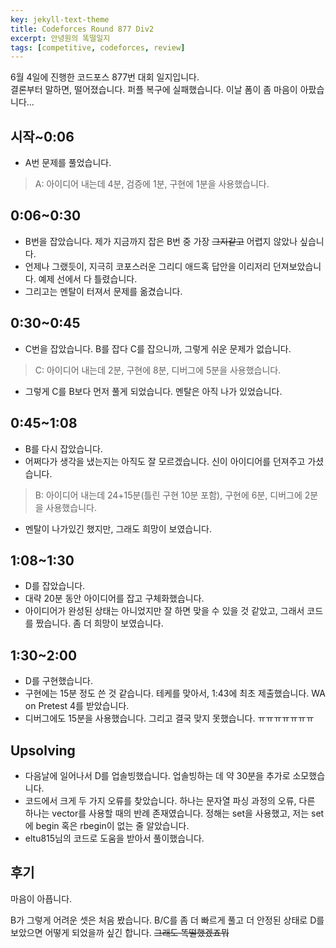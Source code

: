 ```yaml
---
key: jekyll-text-theme
title: Codeforces Round 877 Div2
excerpt: 안녕원의 똑떨일지
tags: [competitive, codeforces, review]
---
```

6월 4일에 진행한 코드포스 877번 대회 일지입니다.\
결론부터 말하면, 떨어졌습니다. 퍼플 복구에 실패했습니다. 이날 폼이 좀 마음이 아팠습니다...

## 시작~0:06
- A번 문제를 풀었습니다.
> A: 아이디어 내는데 4분, 검증에 1분, 구현에 1분을 사용했습니다.
## 0:06~0:30
- B번을 잡았습니다. 제가 지금까지 잡은 B번 중 가장 ~~그지같고~~ 어렵지 않았나 싶습니다.
- 언제나 그랬듯이, 지극히 코포스러운 그리디 애드혹 답안을 이리저리 던져보았습니다. 예제 선에서 다 틀렸습니다.
- 그리고는 멘탈이 터져서 문제를 옮겼습니다.
## 0:30~0:45
- C번을 잡았습니다. B를 잡다 C를 잡으니까, 그렇게 쉬운 문제가 없습니다.
> C: 아이디어 내는데 2분, 구현에 8분, 디버그에 5분을 사용했습니다.
- 그렇게 C를 B보다 먼저 풀게 되었습니다. 멘탈은 아직 나가 있었습니다.
## 0:45~1:08
- B를 다시 잡았습니다.
- 어쩌다가 생각을 냈는지는 아직도 잘 모르겠습니다. 신이 아이디어를 던져주고 가셨습니다.
> B: 아이디어 내는데 24+15분(틀린 구현 10분 포함), 구현에 6분, 디버그에 2분을 사용했습니다.
- 멘탈이 나가있긴 했지만, 그래도 희망이 보였습니다.
## 1:08~1:30
- D를 잡았습니다.
- 대략 20분 동안 아이디어를 잡고 구체화했습니다. 
- 아이디어가 완성된 상태는 아니었지만 잘 하면 맞을 수 있을 것 같았고, 그래서 코드를 짰습니다. 좀 더 희망이 보였습니다.
## 1:30~2:00
- D를 구현했습니다.
- 구현에는 15분 정도 쓴 것 같습니다. 테케를 맞아서, 1:43에 최초 제출했습니다. WA on Pretest 4를 받았습니다.
- 디버그에도 15분을 사용했습니다. 그리고 결국 맞지 못했습니다. ㅠㅠㅠㅠㅠㅠㅠ
## Upsolving
- 다음날에 일어나서 D를 업솔빙했습니다. 업솔빙하는 데 약 30분을 추가로 소모했습니다.
- 코드에서 크게 두 가지 오류를 찾았습니다. 하나는 문자열 파싱 과정의 오류, 다른 하나는 vector를 사용할 때의 반례 존재였습니다. 정해는 set을 사용했고, 저는 set에 begin 혹은 rbegin이 없는 줄 알았습니다.
- eltu815님의 코드로 도움을 받아서 풀이했습니다.
## 후기
마음이 아픕니다.

B가 그렇게 어려운 셋은 처음 봤습니다. B/C를 좀 더 빠르게 풀고 더 안정된 상태로 D를 보았으면 어떻게 되었을까 싶긴 합니다. ~~그래도 똑떨했겠죠뭐~~
